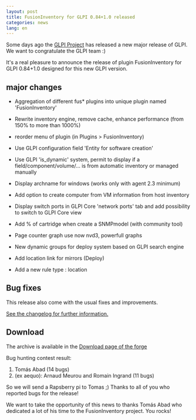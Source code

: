 ```yaml
---
layout: post
title: FusionInventory for GLPI 0.84+1.0 released
categories: news
lang: en
---
```



Some days ago the [GLPI Project](http://www.glpi-project.org/) has released
a new major release of GLPI. We want to congratulate the GLPI team :)

It's a real pleasure to announce the release of plugin FusionInventory for GLPI 0.84+1.0
designed for this new GLPI version.

## major changes

* Aggregation of different fus* plugins into unique plugin named 'FusionInventory'
* Rewrite inventory engine, remove cache, enhance performance (from 150% to more than 1000%)
* reorder menu of plugin (in Plugins > FusionInventory)


* Use GLPI configuration field 'Entity for software creation'
* Use GLPI 'is_dynamic' system, permit to display if a field/component/volume/... is from automatic inventory or managed manually
* Display archname for windows (works only with agent 2.3 minimum)
* Add option to create computer from VM information from host inventory
* Display switch ports in GLPI Core 'network ports' tab and add possibility to switch to GLPI Core view
* Add % of cartridge when create a SNMPmodel (with community tool)
* Page counter graph use now nvd3,  powerfull graphs
* New dynamic groups for deploy system based on GLPI search engine
* Add location link for mirrors (Deploy)
* Add a new rule type : location

## Bug fixes

This release also come with the usual fixes and improvements.

[See the changelog for further information.](http://forge.fusioninventory.org/versions/68)

## Download

The archive is available in the
[Download page of the forge](http://forge.fusioninventory.org/projects/fusioninventory-for-glpi/files)

Bug hunting contest result: 

1. Tomás Abad (14 bugs)
2. (ex aequo): Arnaud Meurou and Romain Ingrand (11 bugs)

So we will send a Rapsberry pi to Tomas ;) Thanks to all of you who reported bugs for the release!

We want to take the opportunity of this news to thanks Tomás Abad who dedicated a
lot of his time to the FusionInventory project. You rocks!
